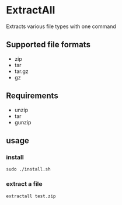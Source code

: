 # ExtractAll
Extracts various file types with one command

## Supported file formats
 * zip
 * tar
 * tar.gz
 * gz

## Requirements
 * unzip
 * tar
 * gunzip

## usage
### install
```
sudo ./install.sh
```
### extract a file
 ```
 extractall test.zip
 ```
